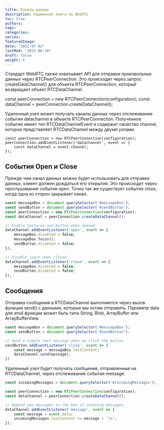 ```yaml
---
title: Каналы данных
description: Карманная книга по WebRTC
toc: true
authors:
tags: 
categories:
series:
featuredImage:
date: "2022-07-02"
lastMod: "2022-06-28"
draft: false
weight: 6
---
```

Стандарт WebRTC также охватывает API для отправки произвольных данных через RTCPeerConnection. Это происходит через запрос createDataChannel() для объекта RTCPeerConnection, который возвращает объект RTCDataChannel.

const peerConnection = new RTCPeerConnection(configuration);
const dataChannel = peerConnection.createDataChannel();

Удаленный узел может получать каналы данных через отслеживание события datachannel в объекте RTCPeerConnection. Полученное событие имеет тип RTCDataChannelEvent и содержит свойство channel, которое представляет RTCDataChannel между двумя узлами.

```
const peerConnection = new RTCPeerConnection(configuration);
peerConnection.addEventListener('datachannel', event => {
    const dataChannel = event.channel;
});
```

## События Open и Close

Прежде чем канал данных можно будет использовать для отправки данных, клиент должен дождаться его открытия. Это происходит через прослушивание события open. Точно так же существует событие close, когда одна из сторон закрывает канал.

```javascript
const messageBox = document.querySelector('#messageBox');
const sendButton = document.querySelector('#sendButton');
const peerConnection = new RTCPeerConnection(configuration);
const dataChannel = peerConnection.createDataChannel();

// Enable textarea and button when opened
dataChannel.addEventListener('open', event => {
    messageBox.disabled = false;
    messageBox.focus();
    sendButton.disabled = false;
});

// Disable input when closed
dataChannel.addEventListener('close', event => {
    messageBox.disabled = false;
    sendButton.disabled = false;
});
```

## Сообщения

Отправка сообщения в RTCDataChannel выполняется через вызов функции send() с данными, которые мы хотим отправить. Параметр data для этой функции может быть типа String, Blob, ArrayBuffer или ArrayBufferView.

```javascript
const messageBox = document.querySelector('#messageBox');
const sendButton = document.querySelector('#sendButton');

// Send a simple text message when we click the button
sendButton.addEventListener('click', event => {
    const message = messageBox.textContent;
    dataChannel.send(message);
})
```

Удаленный узел будет получать сообщения, отправленные на RTCDataChannel, через отслеживание события message.

```javascript
const incomingMessages = document.querySelector('#incomingMessages');

const peerConnection = new RTCPeerConnection(configuration);
const dataChannel = peerConnection.createDataChannel();

// Append new messages to the box of incoming messages
dataChannel.addEventListener('message', event => {
    const message = event.data;
    incomingMessages.textContent += message + '\n';
});
```
